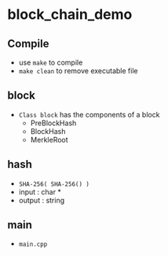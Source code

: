 # block_chain_demo

## Compile
- use ```make``` to compile
- ```make clean``` to remove executable file

## block
- ```Class block``` has the components of a block
  - PreBlockHash
  - BlockHash
  - MerkleRoot

## hash
- ```SHA-256( SHA-256() )```
- input : char *
- output : string

## main
- ```main.cpp```
